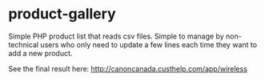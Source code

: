 # product-gallery
Simple PHP product list that reads csv files. Simple to manage by non-technical users who only need to update a few lines each time they want to add a new product.

See the final result here:
http://canoncanada.custhelp.com/app/wireless
